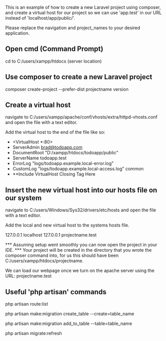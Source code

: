This is an example of how to create a new Laravel project using composer, 
and create a virtual host for our project so we can use 'app.test' in our URL
instead of 'localhost/app/public/'. 

Please replace the navigation and project_names to your desired application. 

Open cmd (Command Prompt)
-------------------------
cd to C:/users/xampp/htdocs (server location) 

Use composer to create a new Laravel project 
--------------------------------------------
composer create-project --prefer-dist projectname version 

Create a virtual host 
---------------------
navigate to C:/users/xampp/apache/conf/vhosts/extra/httpd-vhosts.conf 
and open the file with a text editor. 

Add the virtual host to the end of the file like so:

- <VirtualHost *:80>
- ServerAdmin brad@todoapp.com
- DocumentRoot "D:/xampp/htdocs/todoapp/public"
- ServerName todoapp.test
- ErrorLog "logs/todoapp.example.local-error.log"
- CustomLog "logs/todoapp.example.local-access.log" common
- **Include VirtualHost Closing Tag Here

Insert the new virtual host into our hosts file on our system 
-----------------------------------------------
navigate to C:/users/Windows/Sys32/drivers/etc/hosts 
and open the file with a text editor. 

Add the local and new virtual host to the systems hosts file. 

127.0.0.1 localhost 
127.0.0.1 projectname.test

*** Assuming setup went smoothly you can now open the project in your IDE. ***
Your project will be created in the directory that you wrote the composer command into, 
for us this should have been C:/users/xampp/htdocs/projectname. 

We can load our webpage once we turn on the apache server using the URL: projectname.test

Useful 'php artisan' commands
-----------------------------
php artisan route:list 

php artisan make:migration create_table --create=table_name

php artisan make:migration add_to_table --table=table_name

php artisan migrate:refresh
